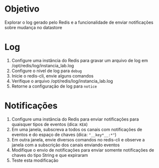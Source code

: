 # Objetivo

Explorar o log gerado pelo Redis e a funcionalidade de enviar notificações sobre mudança no datastore

# Log

1. Configure uma instância do Redis para gravar um arquivo de log em /opt/redis/log/instancia_lab.log
2. Configure o nível de log para `debug`
3. Inicie o redis-cli, envie alguns comandos
4. Verifique o arquivo /opt/redis/log/instancia_lab.log
5. Retorne a configuração de log para `notice`

# Notificações

1. Configure uma instância do Redis para enviar notificações para quaisquer tipos de eventos (dica: `KEA`)
2. Em uma janela, subscreva a todos os canais com notificações de eventos e do espaço de chaves (dica: `"__key*__:*"`)
3. Em outra janela, envie diversos comandos no redis-cli e observe a janela com a subscrição dos canais enviando eventos
4. Modifique o envio de notificações para enviar somente notificações de chaves do tipo String e que expiraram
5. Teste esta modificação
